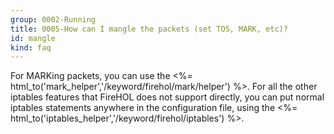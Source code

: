 ```yaml
---
group: 0002-Running
title: 0005-How can I mangle the packets (set TOS, MARK, etc)?
id: mangle
kind: faq
---
```


For MARKing packets, you can use the <%=
html_to('mark_helper','/keyword/firehol/mark/helper') %>. For all the
other iptables features that FireHOL does not support directly, you can
put normal iptables statements anywhere in the configuration file, using
the <%= html_to('iptables_helper','/keyword/firehol/iptables') %>.
